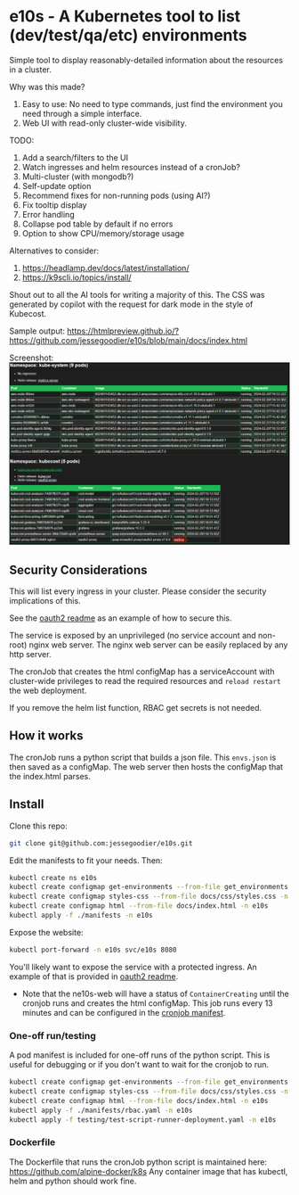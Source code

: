 # e10s - A Kubernetes tool to list (dev/test/qa/etc) environments

Simple tool to display reasonably-detailed information about the resources in a cluster.

Why was this made?

1. Easy to use: No need to type commands, just find the environment you need through a simple interface.
2. Web UI with read-only cluster-wide visibility.

TODO:

1. Add a search/filters to the UI
2. Watch ingresses and helm resources instead of a cronJob?
3. Multi-cluster (with mongodb?)
4. Self-update option
5. Recommend fixes for non-running pods (using AI?)
6. Fix tooltip display
7. Error handling
8. Collapse pod table by default if no errors
9. Option to show CPU/memory/storage usage

Alternatives to consider:

1. <https://headlamp.dev/docs/latest/installation/>
2. <https://k9scli.io/topics/install/>

Shout out to all the AI tools for writing a majority of this. The CSS was generated by copilot with the request for dark mode in the style of Kubecost.

Sample output:
<https://htmlpreview.github.io/?https://github.com/jessegoodier/e10s/blob/main/docs/index.html>

Screenshot:
![sample-output](screenshot.png)

## Security Considerations

This will list every ingress in your cluster.  Please consider the security implications of this.

See the [oauth2 readme](auth/oauth2-proxy/README.md) as an example of how to secure this.

The service is exposed by an unprivileged (no service account and non-root) nginx web server. The nginx web server can be easily replaced by any http server.

The cronJob that creates the html configMap has a serviceAccount with cluster-wide privileges to read the required resources and `reload restart` the web deployment.

If you remove the helm list function, RBAC get secrets is not needed.

## How it works

The cronJob runs a python script that builds a json file. This `envs.json` is then saved as a configMap. The web server then hosts the configMap that the index.html parses.

## Install

Clone this repo:

```sh
git clone git@github.com:jessegoodier/e10s.git
```

Edit the manifests to fit your needs.
Then:

```sh
kubectl create ns e10s
kubectl create configmap get-environments --from-file get_environments.py -n e10s
kubectl create configmap styles-css --from-file docs/css/styles.css -n e10s
kubectl create configmap html --from-file docs/index.html -n e10s
kubectl apply -f ./manifests -n e10s
```

Expose the website:

```sh
kubectl port-forward -n e10s svc/e10s 8080
```

You'll likely want to expose the service with a protected ingress. An example of that is provided in [oauth2 readme](auth/oauth2-proxy/README.md).

* Note that the ne10s-web will have a status of `ContainerCreating` until the cronjob runs and creates the html configMap. This job runs every 13 minutes and can be configured in the [cronjob manifest](manifests/e10s-kubernetes-cronjob.yaml).

### One-off run/testing

A pod manifest is included for one-off runs of the python script. This is useful for debugging or if you don't want to wait for the cronjob to run.

```sh
kubectl create configmap get-environments --from-file get_environments.py -n e10s
kubectl create configmap styles-css --from-file docs/css/styles.css -n e10s
kubectl create configmap html --from-file docs/index.html -n e10s
kubectl apply -f ./manifests/rbac.yaml -n e10s
kubectl apply -f testing/test-script-runner-deployment.yaml -n e10s
```

### Dockerfile

The Dockerfile that runs the cronJob python script is maintained here: <https://github.com/alpine-docker/k8s>
Any container image that has kubectl, helm and python should work fine.
